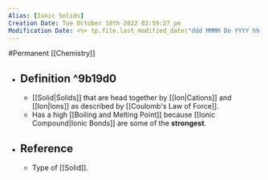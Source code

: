 ```yaml
---
Alias: [Ionic Solids]
Creation Date: Tue October 18th 2022 02:59:27 pm 
Modification Date: <%+ tp.file.last_modified_date("ddd MMMM Do YYYY hh:mm:ss a") %>
---
```

#Permanent [[Chemistry]]

- ## Definition ^9b19d0
	- [[Solid|Solids]] that are head together by [[Ion|Cations]] and [[Ion|Ions]] as described by [[Coulomb's Law of Force]].
	- Has a high [[Boiling and Melting Point]] because [[Ionic Compound|Ionic Bonds]] are some of the **strongest**.
- ## Reference
	- Type of [[Solid]].